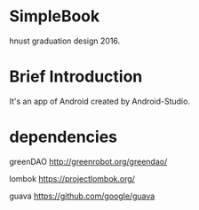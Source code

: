 # SimpleBook
hnust graduation design 2016.
# Brief Introduction
It's an app of Android created by Android-Studio.

# dependencies
greenDAO http://greenrobot.org/greendao/ 

lombok https://projectlombok.org/ 

guava https://github.com/google/guava


